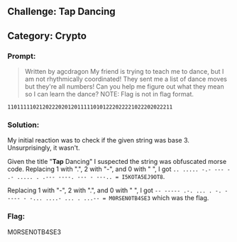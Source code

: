 ## Challenge: Tap Dancing
## Category: Crypto

### Prompt:
> Written by agcdragon My friend is trying to teach me to dance, but I am not rhythmically coordinated! They sent me a list of dance moves but they're all numbers! Can you help me figure out what they mean so I can learn the dance? NOTE: Flag is not in flag format.

`1101111102120222020120111110101222022221022202022211`

### Solution:
My initial reaction was to check if the given string was base 3. Unsurprisingly, it wasn't.

Given the title "**Tap** Dancing" I suspected the string was obfuscated morse code. Replacing 1 with ".", 2 with "-", and 0 with " ", I got `.. ..... -.- --- - .- ..... . .--- ----. --- - ---.. = I5KOTA5EJ9OT8`.

Replacing 1 with "-", 2 with ".", and 0 with " ", I got `-- ----- .-. ... . -. ----- - -... ....- ... . ...-- = M0RSEN0TB4SE3` which was the flag.

### Flag:
M0RSEN0TB4SE3